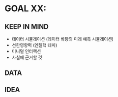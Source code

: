 # GOAL XX:

## KEEP IN MIND

- 데이터 시뮬레이션 (데이터 바탕의 미래 예측 시뮬레이션)
- 선한영향력 (엔젤핵 테마)
- 미니멀 인터랙션
- 사실에 근거할 것

## DATA

## IDEA
